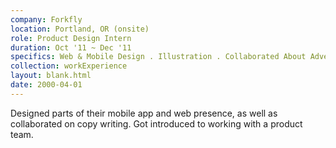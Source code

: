 ```yaml
---
company: Forkfly
location: Portland, OR (onsite)
role: Product Design Intern
duration: Oct '11 ~ Dec '11
specifics: Web & Mobile Design . Illustration . Collaborated About Advertising & Copy Writing
collection: workExperience
layout: blank.html
date: 2000-04-01
---
```


Designed parts of their mobile app and web presence, as well as collaborated on copy writing. Got introduced to working with a product team.
